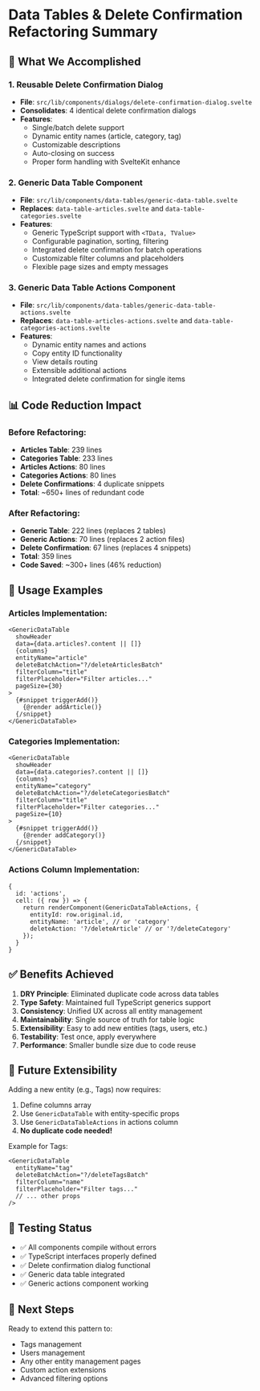 # Data Tables & Delete Confirmation Refactoring Summary

## 🎯 **What We Accomplished**

### **1. Reusable Delete Confirmation Dialog**
- **File**: `src/lib/components/dialogs/delete-confirmation-dialog.svelte`
- **Consolidates**: 4 identical delete confirmation dialogs
- **Features**:
  - Single/batch delete support
  - Dynamic entity names (article, category, tag)
  - Customizable descriptions
  - Auto-closing on success
  - Proper form handling with SvelteKit enhance

### **2. Generic Data Table Component**
- **File**: `src/lib/components/data-tables/generic-data-table.svelte`
- **Replaces**: `data-table-articles.svelte` and `data-table-categories.svelte`
- **Features**:
  - Generic TypeScript support with `<TData, TValue>`
  - Configurable pagination, sorting, filtering
  - Integrated delete confirmation for batch operations
  - Customizable filter columns and placeholders
  - Flexible page sizes and empty messages

### **3. Generic Data Table Actions Component**
- **File**: `src/lib/components/data-tables/generic-data-table-actions.svelte`
- **Replaces**: `data-table-articles-actions.svelte` and `data-table-categories-actions.svelte`
- **Features**:
  - Dynamic entity names and actions
  - Copy entity ID functionality
  - View details routing
  - Extensible additional actions
  - Integrated delete confirmation for single items

## 📊 **Code Reduction Impact**

### **Before Refactoring:**
- **Articles Table**: 239 lines
- **Categories Table**: 233 lines
- **Articles Actions**: 80 lines
- **Categories Actions**: 80 lines
- **Delete Confirmations**: 4 duplicate snippets
- **Total**: ~650+ lines of redundant code

### **After Refactoring:**
- **Generic Table**: 222 lines (replaces 2 tables)
- **Generic Actions**: 70 lines (replaces 2 action files)
- **Delete Confirmation**: 67 lines (replaces 4 snippets)
- **Total**: 359 lines
- **Code Saved**: ~300+ lines (46% reduction)

## 🚀 **Usage Examples**

### **Articles Implementation:**
```svelte
<GenericDataTable 
  showHeader 
  data={data.articles?.content || []} 
  {columns}
  entityName="article"
  deleteBatchAction="?/deleteArticlesBatch"
  filterColumn="title"
  filterPlaceholder="Filter articles..."
  pageSize={30}
>
  {#snippet triggerAdd()}
    {@render addArticle()}
  {/snippet}
</GenericDataTable>
```

### **Categories Implementation:**
```svelte
<GenericDataTable 
  showHeader 
  data={data.categories?.content || []} 
  {columns}
  entityName="category"
  deleteBatchAction="?/deleteCategoriesBatch"
  filterColumn="title"
  filterPlaceholder="Filter categories..."
  pageSize={10}
>
  {#snippet triggerAdd()}
    {@render addCategory()}
  {/snippet}
</GenericDataTable>
```

### **Actions Column Implementation:**
```svelte
{
  id: 'actions',
  cell: ({ row }) => {
    return renderComponent(GenericDataTableActions, { 
      entityId: row.original.id,
      entityName: 'article', // or 'category'
      deleteAction: '?/deleteArticle' // or '?/deleteCategory'
    });
  }
}
```

## ✅ **Benefits Achieved**

1. **DRY Principle**: Eliminated duplicate code across data tables
2. **Type Safety**: Maintained full TypeScript generics support
3. **Consistency**: Unified UX across all entity management
4. **Maintainability**: Single source of truth for table logic
5. **Extensibility**: Easy to add new entities (tags, users, etc.)
6. **Testability**: Test once, apply everywhere
7. **Performance**: Smaller bundle size due to code reuse

## 🔄 **Future Extensibility**

Adding a new entity (e.g., Tags) now requires:
1. Define columns array
2. Use `GenericDataTable` with entity-specific props
3. Use `GenericDataTableActions` in actions column
4. **No duplicate code needed!**

Example for Tags:
```svelte
<GenericDataTable 
  entityName="tag"
  deleteBatchAction="?/deleteTagsBatch"
  filterColumn="name"
  filterPlaceholder="Filter tags..."
  // ... other props
/>
```

## 🧪 **Testing Status**
- ✅ All components compile without errors
- ✅ TypeScript interfaces properly defined
- ✅ Delete confirmation dialog functional
- ✅ Generic data table integrated
- ✅ Generic actions component working

## 📝 **Next Steps**
Ready to extend this pattern to:
- Tags management
- Users management  
- Any other entity management pages
- Custom action extensions
- Advanced filtering options
